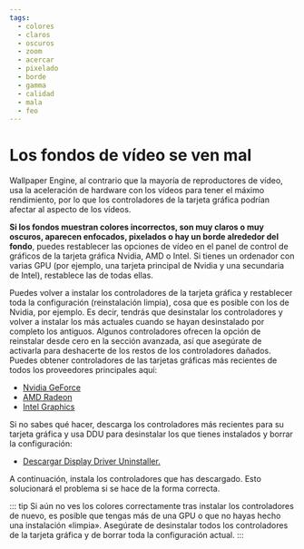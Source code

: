 ```yaml
---
tags:
  - colores
  - claros
  - oscuros
  - zoom
  - acercar
  - pixelado
  - borde
  - gamma
  - calidad
  - mala
  - feo
---
```


# Los fondos de vídeo se ven mal

Wallpaper Engine, al contrario que la mayoría de reproductores de vídeo, usa la aceleración de hardware con los vídeos para tener el máximo rendimiento, por lo que los controladores de la tarjeta gráfica podrían afectar al aspecto de los vídeos.

**Si los fondos muestran colores incorrectos, son muy claros o muy oscuros, aparecen enfocados, pixelados o hay un borde alrededor del fondo**, puedes restablecer las opciones de vídeo en el panel de control de gráficos de la tarjeta gráfica Nvidia, AMD o Intel. Si tienes un ordenador con varias GPU (por ejemplo, una tarjeta principal de Nvidia y una secundaria de Intel), restablece las de todas ellas.

Puedes volver a instalar los controladores de la tarjeta gráfica y restablecer toda la configuración (reinstalación limpia), cosa que es posible con los de Nvidia, por ejemplo. Es decir, tendrás que desinstalar los controladores y volver a instalar los más actuales cuando se hayan desinstalado por completo los antiguos. Algunos controladores ofrecen la opción de reinstalar desde cero en la sección avanzada, así que asegúrate de activarla para deshacerte de los restos de los controladores dañados. Puedes obtener controladores de las tarjetas gráficas más recientes de todos los proveedores principales aquí:

* [Nvidia GeForce](https://www.nvidia.es/Download/index.aspx?lang=es)
* [AMD Radeon](https://www.amd.com/es/support)
* [Intel Graphics](https://downloadcenter.intel.com/product/80939/Graphics-Drivers)

Si no sabes qué hacer, descarga los controladores más recientes para su tarjeta gráfica y usa DDU para desinstalar los que tienes instalados y borrar la configuración:

* [Descargar Display Driver Uninstaller.](https://www.guru3d.com/files-details/display-driver-uninstaller-download.html)

A continuación, instala los controladores que has descargado. Esto solucionará el problema si se hace de la forma correcta.

::: tip Si aún no ves los colores correctamente tras instalar los controladores de nuevo, es posible que tengas más de una GPU o que no hayas hecho una instalación «limpia». Asegúrate de desinstalar todos los controladores de la tarjeta gráfica y de borrar toda la configuración actual. :::